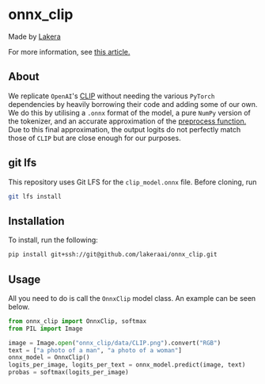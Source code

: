 # onnx_clip

Made by [Lakera](https://www.lakera.ai/)

For more information, see [this article.](https://www.lakera.ai/insights/openais-clip-in-production)

## About
We replicate `OpenAI`'s [CLIP](https://github.com/openai/CLIP) without needing the
various `PyTorch` dependencies by heavily borrowing their code and adding some of our own. We do this by utilising a `.onnx` format of the model, a pure `NumPy` version of the tokenizer, 
and an accurate approximation of the [preprocess function.](https://github.com/openai/CLIP/blob/main/clip/clip.py#L79)
Due to this final approximation, the output logits do
not perfectly match those of `CLIP` but are close enough for our purposes.

## git lfs
This repository uses Git LFS for the `clip_model.onnx` file. Before cloning, run
```bash
git lfs install
```

## Installation
To install, run the following:
```bash
pip install git+ssh://git@github.com/lakeraai/onnx_clip.git 
```

## Usage

All you need to do is call the `OnnxClip` model class. An example can be seen below.

```python
from onnx_clip import OnnxClip, softmax
from PIL import Image

image = Image.open("onnx_clip/data/CLIP.png").convert("RGB")
text = ["a photo of a man", "a photo of a woman"]
onnx_model = OnnxClip()
logits_per_image, logits_per_text = onnx_model.predict(image, text)
probas = softmax(logits_per_image)
```


